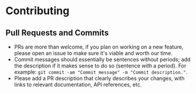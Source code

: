 # Contributing

## Pull Requests and Commits

* PRs are more than welcome, if you plan on working on a new feature, please open an issue to make sure it's viable and worth our time.
* Commit messages should essentially be sentences without periods; add the description if it makes sense to do so (sentence *with* a period). For example: `git commit -am "Commit message" -m "Commit description."`.
* Please add a PR description that clearly describes your changes, with links to relevant documentation, API references, etc.
